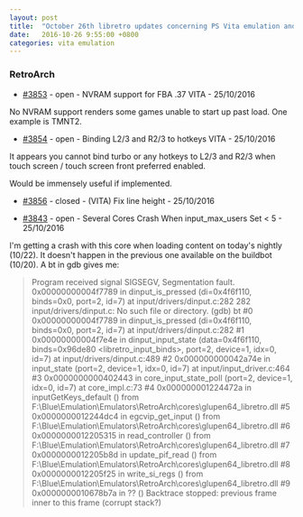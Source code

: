```yaml
---
layout: post
title:  "October 26th libretro updates concerning PS Vita emulation and emulators"
date:   2016-10-26 9:55:00 +0800
categories: vita emulation
---
```


### RetroArch
- [#3853](https://github.com/libretro/RetroArch/issues/3853) - open - NVRAM support for FBA .37 VITA - 25/10/2016

No NVRAM support renders some games unable to start up past load.  One example is TMNT2.

- [#3854](https://github.com/libretro/RetroArch/issues/3854) - open - Binding L2/3 and R2/3 to hotkeys VITA - 25/10/2016

It appears you cannot bind turbo or any hotkeys to L2/3 and R2/3 when touch screen / touch screen front preferred enabled.

Would be immensely useful if implemented.

- [#3856](https://github.com/libretro/RetroArch/pull/3856) - closed - (VITA) Fix line height - 25/10/2016

- [#3843](https://github.com/libretro/RetroArch/issues/3843) - open - Several Cores Crash When input_max_users Set < 5 - 25/10/2016

I'm getting a crash with this core when loading content on today's nightly (10/22). It doesn't happen in the previous one available on the buildbot (10/20). A bt in gdb gives me:

> Program received signal SIGSEGV, Segmentation fault.
> 0x00000000004f7789 in dinput_is_pressed (di=0x4f6f110, binds=0x0, port=2, id=7)
>     at input/drivers/dinput.c:282
> 282     input/drivers/dinput.c: No such file or directory.
> (gdb) bt
> #0  0x00000000004f7789 in dinput_is_pressed (di=0x4f6f110, binds=0x0, port=2, id=7)
>     at input/drivers/dinput.c:282
> #1  0x00000000004f7e4e in dinput_input_state (data=0x4f6f110,
>     binds=0x96de80 <libretro_input_binds>, port=2, device=1, idx=0, id=7)
>     at input/drivers/dinput.c:489
> #2  0x000000000042a74e in input_state (port=2, device=1, idx=0, id=7) at input/input_driver.c:464
> #3  0x0000000000402443 in core_input_state_poll (port=2, device=1, idx=0, id=7) at core_impl.c:73
> #4  0x000000001224472a in inputGetKeys_default ()
>    from F:\Blue\Emulation\Emulators\RetroArch\cores\glupen64_libretro.dll
> #5  0x0000000012244dc4 in egcvip_get_input ()
>    from F:\Blue\Emulation\Emulators\RetroArch\cores\glupen64_libretro.dll
> #6  0x0000000012205315 in read_controller ()
>    from F:\Blue\Emulation\Emulators\RetroArch\cores\glupen64_libretro.dll
> #7  0x0000000012205b8d in update_pif_read ()
>    from F:\Blue\Emulation\Emulators\RetroArch\cores\glupen64_libretro.dll
> #8  0x0000000012205f25 in write_si_regs ()
>    from F:\Blue\Emulation\Emulators\RetroArch\cores\glupen64_libretro.dll
> #9  0x0000000010678b7a in ?? ()
> Backtrace stopped: previous frame inner to this frame (corrupt stack?)
